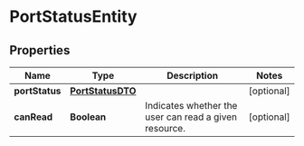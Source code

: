 
# PortStatusEntity

## Properties
Name | Type | Description | Notes
------------ | ------------- | ------------- | -------------
**portStatus** | [**PortStatusDTO**](PortStatusDTO.md) |  |  [optional]
**canRead** | **Boolean** | Indicates whether the user can read a given resource. |  [optional]




